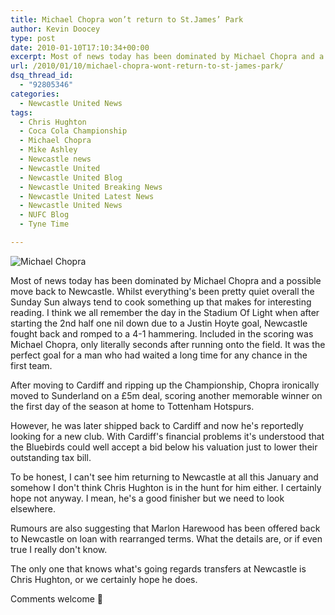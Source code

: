 ```yaml
---
title: Michael Chopra won’t return to St.James’ Park
author: Kevin Doocey
type: post
date: 2010-01-10T17:10:34+00:00
excerpt: Most of news today has been dominated by Michael Chopra and a possible..
url: /2010/01/10/michael-chopra-wont-return-to-st-james-park/
dsq_thread_id:
  - "92805346"
categories:
  - Newcastle United News
tags:
  - Chris Hughton
  - Coca Cola Championship
  - Michael Chopra
  - Mike Ashley
  - Newcastle news
  - Newcastle United
  - Newcastle United Blog
  - Newcastle United Breaking News
  - Newcastle United Latest News
  - Newcastle United News
  - NUFC Blog
  - Tyne Time

---
```

![Michael Chopra](http://static.guim.co.uk/sys-images/Sport/Pix/pictures/2009/9/29/1254260599264/Michael-Chopra-001.jpg "Chopra - Can't see him returning to Newcastle despite growing rumours")

Most of news today has been dominated by Michael Chopra and a possible move back to Newcastle. Whilst everything's been pretty quiet overall the Sunday Sun always tend to cook something up that makes for interesting reading. I think we all remember the day in the Stadium Of Light when after starting the 2nd half one nil down due to a Justin Hoyte goal, Newcastle fought back  and romped to a 4-1 hammering. Included in the scoring was Michael Chopra, only literally seconds after running onto the field. It was the perfect goal for a man who had waited a long time for any chance in the first team.

After moving to Cardiff and ripping up the Championship, Chopra ironically moved to Sunderland on a £5m deal, scoring another memorable winner on the first day of the season at home to Tottenham Hotspurs.

However, he was later shipped back to Cardiff and now he's reportedly looking for a new club. With Cardiff's financial problems it's understood that the Bluebirds could well accept a bid below his valuation just to lower their outstanding tax bill.

To be honest, I can't see him returning to Newcastle at all this January and somehow I don't think Chris Hughton is in the hunt for him either. I certainly hope not anyway. I mean, he's a good finisher but we need to look elsewhere.

Rumours are also suggesting that Marlon Harewood has been offered back to Newcastle on loan with rearranged terms. What the details are, or if even true I really don't know.

The only one that knows what's going regards transfers at Newcastle is Chris Hughton, or we certainly hope he does.

Comments welcome 🙂

